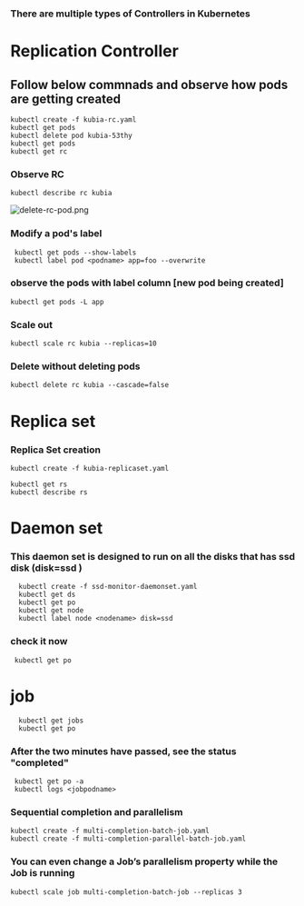 ### There are multiple types of Controllers in Kubernetes

# Replication Controller

## Follow below commnads and observe how pods are getting created 

    kubectl create -f kubia-rc.yaml
    kubectl get pods
    kubectl delete pod kubia-53thy
    kubectl get pods
    kubectl get rc

 ### Observe RC

    kubectl describe rc kubia



![delete-rc-pod.png](https://github.com/shivamjhalabfiles/kubernetes-lab/blob/master/images/delete-rc-pod.png)



 ### Modify a pod's label 
 
     kubectl get pods --show-labels
     kubectl label pod <podname> app=foo --overwrite
 
### observe the pods with label column [new pod being created]
  
    kubectl get pods -L app
  
### Scale out

    kubectl scale rc kubia --replicas=10


### Delete without deleting pods 

    kubectl delete rc kubia --cascade=false

   
  # Replica set
   
 ### Replica Set creation 
    kubectl create -f kubia-replicaset.yaml

    kubectl get rs 
    kubectl describe rs
 
# Daemon set
 
 ### This daemon set is designed to run on all the disks that has ssd disk (disk=ssd )
      kubectl create -f ssd-monitor-daemonset.yaml
      kubectl get ds
      kubectl get po
      kubectl get node
      kubectl label node <nodename> disk=ssd
 
 ### check it now 
     kubectl get po
  
# job
      kubectl get jobs
      kubectl get po

### After the two minutes have passed, see the status "completed"
     kubectl get po -a
     kubectl logs <jobpodname>

### Sequential completion and parallelism

    kubectl create -f multi-completion-batch-job.yaml
    kubectl create -f multi-completion-parallel-batch-job.yaml
### You can even change a Job’s parallelism property while the Job is running
    kubectl scale job multi-completion-batch-job --replicas 3
